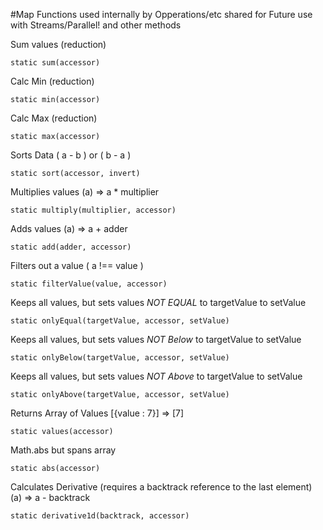 #Map Functions used internally by Opperations/etc shared for Future use with Streams/Parallel! and other methods

Sum values (reduction)

    static sum(accessor)

Calc Min (reduction)

    static min(accessor)

Calc Max (reduction)

    static max(accessor)

Sorts Data ( a - b ) or ( b - a )

    static sort(accessor, invert)

Multiplies values (a) => a * multiplier

    static multiply(multiplier, accessor)

Adds values (a) => a + adder

    static add(adder, accessor)

Filters out a value ( a !== value )

    static filterValue(value, accessor)

Keeps all values, but sets values *NOT EQUAL* to targetValue to setValue

    static onlyEqual(targetValue, accessor, setValue)

Keeps all values, but sets values *NOT Below* to targetValue to setValue

    static onlyBelow(targetValue, accessor, setValue)

Keeps all values, but sets values *NOT Above* to targetValue to setValue

    static onlyAbove(targetValue, accessor, setValue)

Returns Array of Values [{value : 7}] => [7]

    static values(accessor)

Math.abs but spans array

    static abs(accessor)

Calculates Derivative (requires a backtrack reference to the last element)   (a) => a - backtrack

    static derivative1d(backtrack, accessor)
